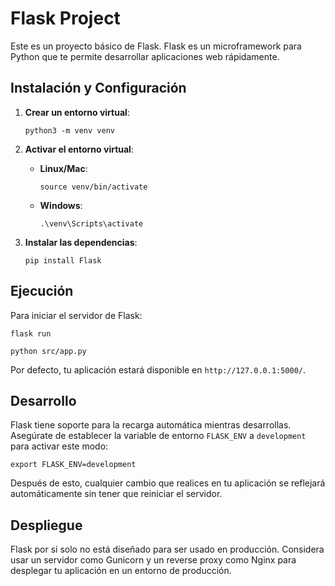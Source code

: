 
# Flask Project

Este es un proyecto básico de Flask. Flask es un microframework para Python que te permite desarrollar aplicaciones web rápidamente.

## Instalación y Configuración

1. **Crear un entorno virtual**:
    ```
    python3 -m venv venv
    ```

2. **Activar el entorno virtual**:
    - **Linux/Mac**:
        ```
        source venv/bin/activate
        ```
    - **Windows**:
        ```
        .\venv\Scripts\activate
        ```

3. **Instalar las dependencias**:
    ```
    pip install Flask
    ```

## Ejecución

Para iniciar el servidor de Flask:

```
flask run

python src/app.py
```

Por defecto, tu aplicación estará disponible en `http://127.0.0.1:5000/`.

## Desarrollo

Flask tiene soporte para la recarga automática mientras desarrollas. Asegúrate de establecer la variable de entorno `FLASK_ENV` a `development` para activar este modo:

```
export FLASK_ENV=development
```

Después de esto, cualquier cambio que realices en tu aplicación se reflejará automáticamente sin tener que reiniciar el servidor.

## Despliegue

Flask por sí solo no está diseñado para ser usado en producción. Considera usar un servidor como Gunicorn y un reverse proxy como Nginx para desplegar tu aplicación en un entorno de producción.
